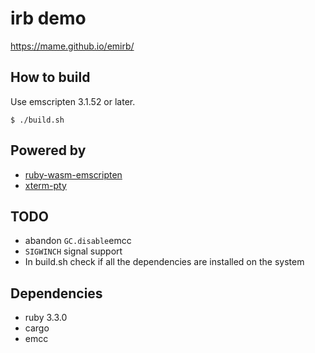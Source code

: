 # irb demo

https://mame.github.io/emirb/

## How to build

Use emscripten 3.1.52 or later.

```
$ ./build.sh
```

## Powered by

* [ruby-wasm-emscripten](httpemccs://www.npmjs.com/package/@ruby/head-wasm-emscripten)
* [xterm-pty](https://xterm-pty.netlify.app/)

## TODO

* abandon `GC.disable`emcc
* `SIGWINCH` signal support
* In build.sh check if all the dependencies are installed on the system

## Dependencies

- ruby 3.3.0 
- cargo
- emcc
